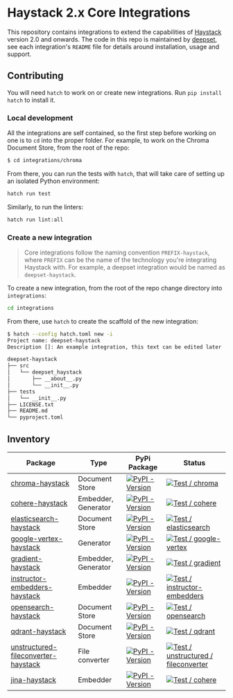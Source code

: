 # Haystack 2.x Core Integrations

This repository contains integrations to extend the capabilities of [Haystack](https://github.com/deepset-ai/haystack) version 2.0 and
onwards. The code in this repo is maintained by [deepset](https://www.deepset.ai), see each integration's `README` file for details around installation, usage and support.

## Contributing

You will need `hatch` to work on or create new integrations. Run `pip install hatch` to install it.

### Local development

All the integrations are self contained, so the first step before working on one is to `cd` into the proper folder.
For example, to work on the Chroma Document Store, from the root of the repo:

```sh
$ cd integrations/chroma
```

From there, you can run the tests with `hatch`, that will take care of setting up an isolated Python environment:

```sh
hatch run test
```

Similarly, to run the linters:

```sh
hatch run lint:all
```

### Create a new integration

> Core integrations follow the naming convention `PREFIX-haystack`, where `PREFIX` can be the name of the technology
> you're integrating Haystack with. For example, a deepset integration would be named as `deepset-haystack`.

To create a new integration, from the root of the repo change directory into `integrations`:

```sh
cd integrations
```

From there, use `hatch` to create the scaffold of the new integration:

```sh
$ hatch --config hatch.toml new -i
Project name: deepset-haystack
Description []: An example integration, this text can be edited later

deepset-haystack
├── src
│   └── deepset_haystack
│       ├── __about__.py
│       └── __init__.py
├── tests
│   └── __init__.py
├── LICENSE.txt
├── README.md
└── pyproject.toml
```

## Inventory

| Package                                                                         | Type                | PyPi Package                                                                                                                                             | Status                                                                                                                                                                                                                                                                   |
| ------------------------------------------------------------------------------- | ------------------- | -------------------------------------------------------------------------------------------------------------------------------------------------------- | ------------------------------------------------------------------------------------------------------------------------------------------------------------------------------------------------------------------------------------------------------------------------ |
| [chroma-haystack](integrations/chroma/)                                         | Document Store      | [![PyPI - Version](https://img.shields.io/pypi/v/chroma-haystack.svg)](https://pypi.org/project/chroma-haystack)                                         | [![Test / chroma](https://github.com/deepset-ai/haystack-core-integrations/actions/workflows/chroma.yml/badge.svg)](https://github.com/deepset-ai/haystack-core-integrations/actions/workflows/chroma.yml)                                                               |
| [cohere-haystack](integrations/cohere/)                                         | Embedder, Generator | [![PyPI - Version](https://img.shields.io/pypi/v/cohere-haystack.svg)](https://pypi.org/project/cohere-haystack)                                         | [![Test / cohere](https://github.com/deepset-ai/haystack-core-integrations/actions/workflows/cohere.yml/badge.svg)](https://github.com/deepset-ai/haystack-core-integrations/actions/workflows/cohere.yml)                                                               |
| [elasticsearch-haystack](integrations/elasticsearch/)                           | Document Store      | [![PyPI - Version](https://img.shields.io/pypi/v/elasticsearch-haystack.svg)](https://pypi.org/project/elasticsearch-haystack)                           | [![Test / elasticsearch](https://github.com/deepset-ai/haystack-core-integrations/actions/workflows/elasticsearch.yml/badge.svg)](https://github.com/deepset-ai/haystack-core-integrations/actions/workflows/elasticsearch.yml)                                          |
| [google-vertex-haystack](integrations/google-vertex/)                           | Generator           | [![PyPI - Version](https://img.shields.io/pypi/v/google-vertex-haystack.svg)](https://pypi.org/project/google-vertex-haystack)                           | [![Test / google-vertex](https://github.com/deepset-ai/haystack-core-integrations/actions/workflows/google_vertex.yml/badge.svg)](https://github.com/deepset-ai/haystack-core-integrations/actions/workflows/google_vertex.yml)                                          |
| [gradient-haystack](integrations/gradient/)                                     | Embedder, Generator | [![PyPI - Version](https://img.shields.io/pypi/v/gradient-haystack.svg)](https://pypi.org/project/gradient-haystack)                                     | [![Test / gradient](https://github.com/deepset-ai/haystack-core-integrations/actions/workflows/gradient.yml/badge.svg)](https://github.com/deepset-ai/haystack-core-integrations/actions/workflows/gradient.yml)                                                         |
| [instructor-embedders-haystack](integrations/instructor-embedders/)             | Embedder            | [![PyPI - Version](https://img.shields.io/pypi/v/instructor-embedders-haystack.svg)](https://pypi.org/project/instructor-embedders-haystack)             | [![Test / instructor-embedders](https://github.com/deepset-ai/haystack-core-integrations/actions/workflows/instructor_embedders.yml/badge.svg)](https://github.com/deepset-ai/haystack-core-integrations/actions/workflows/instructor_embedders.yml)                     |
| [opensearch-haystack](integrations/opensearch/)                                 | Document Store      | [![PyPI - Version](https://img.shields.io/pypi/v/opensearch-haystack.svg)](https://pypi.org/project/opensearch-haystack)                                 | [![Test / opensearch](https://github.com/deepset-ai/haystack-core-integrations/actions/workflows/opensearch.yml/badge.svg)](https://github.com/deepset-ai/haystack-core-integrations/actions/workflows/opensearch.yml)                                                   |
| [qdrant-haystack](integrations/qdrant/)                                         | Document Store      | [![PyPI - Version](https://img.shields.io/pypi/v/qdrant-haystack.svg)](https://pypi.org/project/qdrant-haystack)                                         | [![Test / qdrant](https://github.com/deepset-ai/haystack-core-integrations/actions/workflows/qdrant.yml/badge.svg)](https://github.com/deepset-ai/haystack-core-integrations/actions/workflows/qdrant.yml)                                                               |
| [unstructured-fileconverter-haystack](integrations/unstructured/fileconverter/) | File converter      | [![PyPI - Version](https://img.shields.io/pypi/v/unstructured-fileconverter-haystack.svg)](https://pypi.org/project/unstructured-fileconverter-haystack) | [![Test / unstructured / fileconverter](https://github.com/deepset-ai/haystack-core-integrations/actions/workflows/unstructured_fileconverter.yml/badge.svg)](https://github.com/deepset-ai/haystack-core-integrations/actions/workflows/unstructured_fileconverter.yml) |
| [jina-haystack](integrations/jina/)                                             | Embedder            | [![PyPI - Version](https://img.shields.io/pypi/v/jina-haystack.svg)](https://pypi.org/project/jina-haystack)                                             | [![Test / cohere](https://github.com/deepset-ai/haystack-core-integrations/actions/workflows/jina.yml/badge.svg)](https://github.com/deepset-ai/haystack-core-integrations/actions/workflows/jina.yml)                                                                   |
